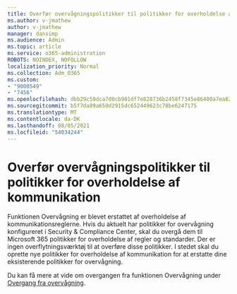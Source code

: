 ```yaml
---
title: Overfør overvågningspolitikker til politikker for overholdelse af kommunikation
ms.author: v-jmathew
author: v-jmathew
manager: dansimp
ms.audience: Admin
ms.topic: article
ms.service: o365-administration
ROBOTS: NOINDEX, NOFOLLOW
localization_priority: Normal
ms.collection: Adm_O365
ms.custom:
- "9000549"
- "7456"
ms.openlocfilehash: dbb29c59dca7d0cb901df7e828736b2458f7345e86400a7ea823cf654cd0891e
ms.sourcegitcommit: b5f7da89a650d2915dc652449623c78be6247175
ms.translationtype: MT
ms.contentlocale: da-DK
ms.lasthandoff: 08/05/2021
ms.locfileid: "54034244"
---
```

# <a name="migrate-supervision-policies-to-communication-compliance-policies"></a>Overfør overvågningspolitikker til politikker for overholdelse af kommunikation

Funktionen Overvågning er blevet erstattet af overholdelse af kommunikationsreglerne. Hvis du aktuelt har politikker for overvågning konfigureret i Security & Compliance Center, skal du overgå dem til Microsoft 365 politikker for overholdelse af regler og standarder. Der er ingen overflytningsværktøj til at overføre disse politikker. I stedet skal du oprette nye politikker for overholdelse af kommunikation for at erstatte dine eksisterende politikker for overvågning.

Du kan få mere at vide om overgangen fra funktionen Overvågning under [Overgang fra overvågning](https://go.microsoft.com/fwlink/?linkid=2128750).
